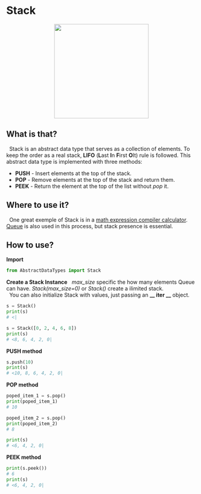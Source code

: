 # Stack

<p align="center">
  <img src="https://www.ambrishontech.com/wp-content/uploads/2018/01/stack_representation.jpg" width=250>
</p>


## What is that?
&nbsp; Stack is an abstract data type that serves as a collection of elements.
To keep the order as a real stack, **LIFO** (**L**ast **I**n **F**irst **O**It) rule is followed. 
This abstract data type is implemented with three methods:
- **PUSH** - Insert elements at the top of the stack.
- **POP** - Remove elements at the top of the stack and return them.  
- **PEEK** - Return the element at the top of the list without *pop* it.  

## Where to use it?
&nbsp; One great exemple of Stack is in a [math expression compiler calculator](https://github.com/senavs/MathExpressionCompiler). [Queue](https://github.com/senavs/AbstractDataTypes/tree/master/queue) is also used in this process, but stack presence is essential.

## How to use?
**Import**  
``` python
from AbstractDataTypes import Stack
```

**Create a Stack Instance** 
&nbsp; *max_size* specific the how many elements Queue can have. *Stack(max_size=0)* or *Stack()* create a ilimited stack.  
&nbsp; You can also initialize Stack with values, just passing an **__ iter __** object.
``` python
s = Stack()
print(s)
# <|

s = Stack([0, 2, 4, 6, 8])
print(s)
# <8, 6, 4, 2, 0|
```

**PUSH method** 
``` python
s.push(10)
print(s)
# <10, 8, 6, 4, 2, 0|
```

**POP method** 
``` python
poped_item_1 = s.pop()
print(poped_item_1)
# 10

poped_item_2 = s.pop()
print(poped_item_2)
# 8

print(s)
# <6, 4, 2, 0|
```

**PEEK method**
``` python
print(s.peek())
# 6
print(s)
# <6, 4, 2, 0|
```
